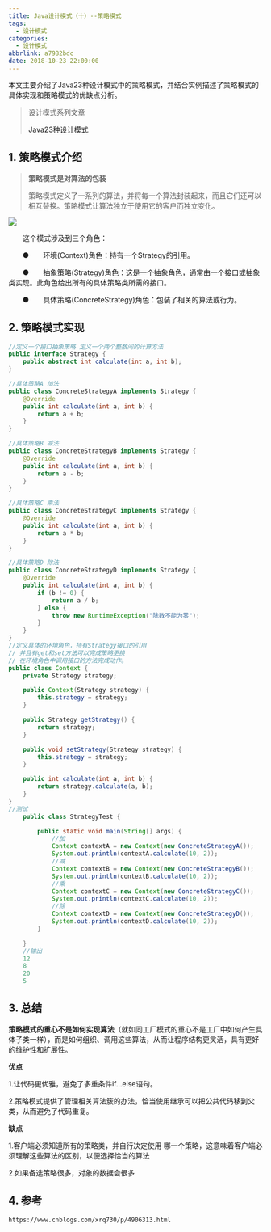 ```yaml
---
title: Java设计模式（十）--策略模式
tags:
  - 设计模式
categories:
  - 设计模式
abbrlink: a7982bdc
date: 2018-10-23 22:00:00
---
```


本文主要介绍了Java23种设计模式中的策略模式，并结合实例描述了策略模式的具体实现和策略模式的优缺点分析。

<!--more-->

> 设计模式系列文章
>
> [Java23种设计模式](https://www.lixueduan.com/categories/%E8%AE%BE%E8%AE%A1%E6%A8%A1%E5%BC%8F/)

## 1. 策略模式介绍

> **策略模式是对算法的包装**
>
> 策略模式定义了一系列的算法，并将每一个算法封装起来，而且它们还可以相互替换。策略模式让算法独立于使用它的客户而独立变化。

![](https://github.com/illusorycloud/illusorycloud.github.io/raw/hexo/myImages/design_pattern/ten-bridge.gif)

　　这个模式涉及到三个角色：

　　●　　环境(Context)角色：持有一个Strategy的引用。

　　●　　抽象策略(Strategy)角色：这是一个抽象角色，通常由一个接口或抽象类实现。此角色给出所有的具体策略类所需的接口。

　　●　　具体策略(ConcreteStrategy)角色：包装了相关的算法或行为。

## 2. 策略模式实现

```java
//定义一个接口抽象策略 定义一个两个整数间的计算方法
public interface Strategy {
    public abstract int calculate(int a, int b);
}

//具体策略A 加法
public class ConcreteStrategyA implements Strategy {
    @Override
    public int calculate(int a, int b) {
        return a + b;
    }
}

//具体策略B 减法
public class ConcreteStrategyB implements Strategy {
    @Override
    public int calculate(int a, int b) {
        return a - b;
    }
}

//具体策略C 乘法
public class ConcreteStrategyC implements Strategy {
    @Override
    public int calculate(int a, int b) {
        return a * b;
    }
}

//具体策略D 除法
public class ConcreteStrategyD implements Strategy {
    @Override
    public int calculate(int a, int b) {
        if (b != 0) {
            return a / b;
        } else {
            throw new RuntimeException("除数不能为零");
        }
    }
}
//定义具体的环境角色，持有Strategy接口的引用
// 并且有get和set方法可以完成策略更换
// 在环境角色中调用接口的方法完成动作。
public class Context {
    private Strategy strategy;

    public Context(Strategy strategy) {
        this.strategy = strategy;
    }

    public Strategy getStrategy() {
        return strategy;
    }

    public void setStrategy(Strategy strategy) {
        this.strategy = strategy;
    }

    public int calculate(int a, int b) {
        return strategy.calculate(a, b);
    }
}
//测试
    public class StrategyTest {

        public static void main(String[] args) {
            //加
            Context contextA = new Context(new ConcreteStrategyA());
            System.out.println(contextA.calculate(10, 2));
            //减
            Context contextB = new Context(new ConcreteStrategyB());
            System.out.println(contextB.calculate(10, 2));
            //乘
            Context contextC = new Context(new ConcreteStrategyC());
            System.out.println(contextC.calculate(10, 2));
            //除
            Context contextD = new Context(new ConcreteStrategyD());
            System.out.println(contextD.calculate(10, 2));
        }

    }
    //输出
    12
    8
    20
    5
```

## 3. 总结

**策略模式的重心不是如何实现算法**（就如同工厂模式的重心不是工厂中如何产生具体子类一样），而是如何组织、调用这些算法，从而让程序结构更灵活，具有更好的维护性和扩展性。

**优点**

1.让代码更优雅，避免了多重条件if...else语句。

2.策略模式提供了管理相关算法簇的办法，恰当使用继承可以把公共代码移到父类，从而避免了代码重复。

**缺点**

1.客户端必须知道所有的策略类，并自行决定使用 哪一个策略，这意味着客户端必须理解这些算法的区别，以便选择恰当的算法

2.如果备选策略很多，对象的数据会很多

## 4. 参考

`https://www.cnblogs.com/xrq730/p/4906313.html`

